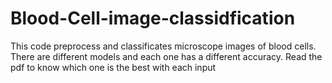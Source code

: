 # Blood-Cell-image-classidfication
This code preprocess and classificates microscope images of blood cells. There are different models and each one has a different accuracy. Read the pdf to know which one is the best with each input 
